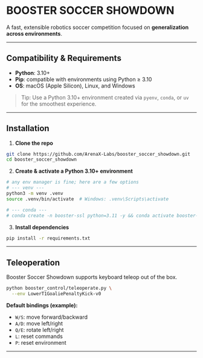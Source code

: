 # BOOSTER SOCCER SHOWDOWN

A fast, extensible robotics soccer competition focused on **generalization across environments**.

---

## Compatibility & Requirements

* **Python**: 3.10+
* **Pip**: compatible with environments using Python ≥ 3.10
* **OS**: macOS (Apple Silicon), Linux, and Windows

> Tip: Use a Python 3.10+ environment created via `pyenv`, `conda`, or `uv` for the smoothest experience.

---

## Installation

1. **Clone the repo**

```bash
git clone https://github.com/ArenaX-Labs/booster_soccer_showdown.git
cd booster_soccer_showdown
```

2. **Create & activate a Python 3.10+ environment**

```bash
# any env manager is fine; here are a few options
# --- venv ---
python3 -m venv .venv
source .venv/bin/activate  # Windows: .venv\Scripts\activate

# --- conda ---
# conda create -n booster-ssl python=3.11 -y && conda activate booster-ssl
```

3. **Install dependencies**

```bash
pip install -r requirements.txt
```

---

## Teleoperation

Booster Soccer Showdown supports keyboard teleop out of the box.

```bash
python booster_control/teleoperate.py \
  --env LowerT1GoaliePenaltyKick-v0 
```

**Default bindings (example):**

* `W/S`: move forward/backward
* `A/D`: move left/right
* `Q/E`: rotate left/right
* `L`: reset commands
* `P`: reset environment

---